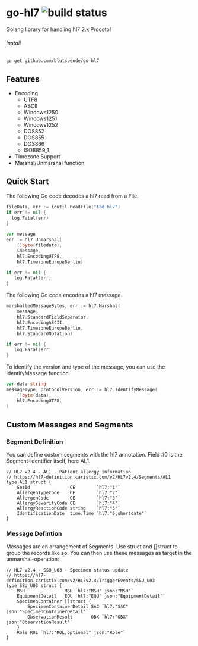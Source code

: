 # go-hl7 ![build status](https://travis-ci.org/78bit/uuid.svg?branch=master)

Golang library for handling hl7 2.x Procotol

###### Install
`go get github.com/blutspende/go-hl7`

## Features
  - Encoding
    - UTF8
    - ASCII
    - Windows1250
    - Windows1251
    - Windows1252
    - DOS852
    - DOS855
    - DOS866
    - ISO8859_1
  - Timezone Support
  - Marshal/Unmarshal function

## Quick Start

The following Go code decodes a hl7 read from a File.

``` go
fileData, err := ioutil.ReadFile("tbd.hl7")
if err != nil {
  log.Fatal(err)
}

var message 
err := hl7.Unmarshal(
    []byte(filedata),
    &message,
    hl7.EncodingUTF8,
    hl7.TimezoneEuropeBerlin)

if err != nil {
   log.Fatal(err)
}
```

The following Go code encodes a hl7 message.

``` go
marshalledMessageBytes, err := hl7.Marshal(
    message,
    hl7.StandardFieldSeparator,
    hl7.EncodingASCII,
    hl7.TimezoneEuropeBerlin,
    hl7.StandardNotation)

if err != nil {
   log.Fatal(err)
}
```

To identify the version and type of the message, you can use the IdentifyMessage function.

```go
var data string
messageType, protocolVersion, err := hl7.IdentifyMessage(
    []byte(data),
    hl7.EncodingUTF8,
)
```

## Custom Messages and Segments

### Segment Definition

You can define custom segments with the hl7 annotation. Field #0 is the Segment-identifier itself, here AL1. 

```golang
// HL7 v2.4 - AL1 - Patient allergy information
// https://hl7-definition.caristix.com/v2/HL7v2.4/Segments/AL1
type AL1 struct {
    SetId               CE        `hl7:"1"`
    AllergenTypeCode    CE        `hl7:"2"`
    AllergenCode        CE        `hl7:"3"`
    AllergySeverityCode CE        `hl7:"4"`
    AllergyReactionCode string    `hl7:"5"`
    IdentificationDate  time.Time `hl7:"6,shortdate"`
}
``` 

### Message Defintion

Messages are an arrangement of Segments. Use struct and []struct to group the records like so. You can then use these messages as target in the unmarshal-operation:

```golang
// HL7 v2.4 - SSU_U03 - Specimen status update
// https://hl7-definition.caristix.com/v2/HL7v2.4/TriggerEvents/SSU_U03
type SSU_U03 struct {
    MSH               MSH `hl7:"MSH" json:"MSH"`
    EquipmentDetail   EQU `hl7:"EQU" json:"EquipmentDetail"`
    SpecimenContainer []struct {
        SpecimenContainerDetail SAC `hl7:"SAC" json:"SpecimenContainerDetail"`
        ObservationResult       OBX `hl7:"OBX" json:"ObservationResult"`
    }
    Role ROL `hl7:"ROL,optional" json:"Role"`
}
```
